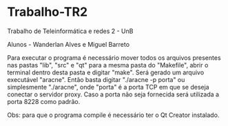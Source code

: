 # Trabalho-TR2
Trabalho de Teleinformática e redes 2 - UnB

Alunos - Wanderlan Alves e Miguel Barreto

Para executar o programa é necessário mover todos os arquivos presentes nas pastas "lib", "src" e "qt" para a mesma pasta do "Makefile", 
abrir o terminal dentro desta pasta e digitar "make". Será gerado um arquivo executável "aracne". Então basta digitar 
"./aracne -p porta" ou simplesmente "./aracne", onde "porta" é a porta TCP em que se deseja conectar o servidor proxy. Caso a porta
não seja fornecida será utilizada a porta 8228 como padrão.

Obs: para que o programa compile é necessário ter o Qt Creator instalado.
